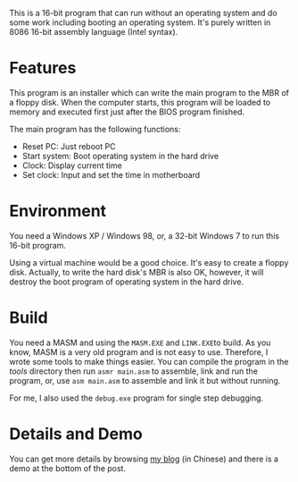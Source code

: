 This is a 16-bit program that can run without an operating system and do some work including booting an operating system. It's purely written in 8086 16-bit assembly language (Intel syntax). 

# Features

This program is an installer which can write the main program to the MBR of a floppy disk. When the computer starts, this program will be loaded to memory and executed first just after the BIOS program finished.

The main program has the following functions:

* Reset PC: Just reboot PC
* Start system: Boot operating system in the hard drive
* Clock: Display current time
* Set clock: Input and set the time in motherboard

# Environment

You need a Windows XP / Windows 98, or, a 32-bit Windows 7 to run this 16-bit program.

Using a virtual machine would be a good choice. It's easy to create a floppy disk. Actually, to write the hard disk's MBR is also OK, however, it will destroy the boot program of operating system in the hard drive.

# Build

You need a MASM and using the `MASM.EXE` and `LINK.EXE`to build. As you know, MASM is a very old program and is not easy to use. Therefore, I wrote some tools to make things easier. You can compile the program in the *tools* directory then run `asmr main.asm` to assemble, link and run the program, or, use `asm main.asm` to assemble and link it but without running.

For me, I also used the `debug.exe` program for single step debugging.

# Details and Demo

You can get more details by browsing [my blog](https://debug.fanzheng.org/post/an-operating-system-independent-assembly-program.html) (in Chinese) and there is a demo at the bottom of the post.
